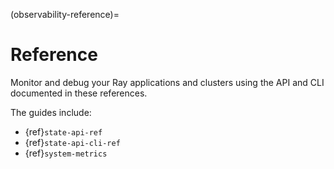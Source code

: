 (observability-reference)=

# Reference

Monitor and debug your Ray applications and clusters using the API and CLI documented in these references.

The guides include:
* {ref}`state-api-ref`
* {ref}`state-api-cli-ref`
* {ref}`system-metrics`